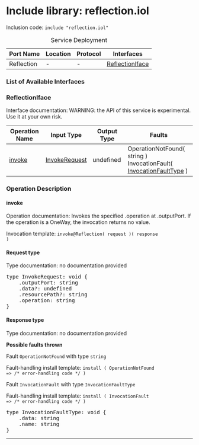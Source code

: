 # Include library: reflection.iol

Inclusion code: <code>include "reflection.iol"</code>

<table>
  <caption>Service Deployment</caption>
  <thead>
    <tr>
      <th>Port Name</th>
      <th>Location</th>
      <th>Protocol</th>
      <th>Interfaces</th>
    </tr>
  </thead>
  <tbody>
    <tr>
      <td>Reflection</td>
      <td>-</td>
      <td>-</td>
      <td><a href="#ReflectionIface">ReflectionIface</a></td>
    </tr>
  </tbody>
</table>

<h3>List of Available Interfaces</h3>

<h3 id="ReflectionIface">ReflectionIface</h3>

Interface documentation: 
WARNING: the API of this service is experimental. Use it at your own risk.


<table>
  <thead>
    <tr>
      <th>Operation Name</th>
      <th>Input Type</th>
      <th>Output Type</th>
      <th>Faults</th>
    </tr>
  </thead>
  <tbody>
    <tr>
      <td><a href="#invoke">invoke</a></td>
      <td><a href="#InvokeRequest">InvokeRequest</a></td>
      <td>undefined</td>
      <td>
        OperationNotFound( string ) <br> 
        InvocationFault( <a href="#InvocationFaultType">InvocationFaultType</a> )
      </td>
    </tr>
  </tbody>
</table>

### Operation Description


#### invoke
Operation documentation: 
	Invokes the specified .operation at .outputPort.
	If the operation is a OneWay, the invocation returns no value.
	

Invocation template: <code>invoke@Reflection( request )( response )</code>

<h4 id="InvokeRequest">Request type</h4>

Type documentation: no documentation provided 
<pre>type InvokeRequest: void {
	.outputPort: string
	.data?: undefined
	.resourcePath?: string
	.operation: string
}</pre>


<h4>Response type</h4>
Type documentation: no documentation provided 



**Possible faults thrown**


Fault <code>OperationNotFound</code> with type <code>string</code>

Fault-handling install template: <code>install ( OperationNotFound => /* error-handling code */ )</code>



Fault <code>InvocationFault</code> with type <code>InvocationFaultType</code>

Fault-handling install template: <code>install ( InvocationFault => /* error-handling code */ )</code>
<pre>type InvocationFaultType: void {
	.data: string
	.name: string
}</pre>

---






